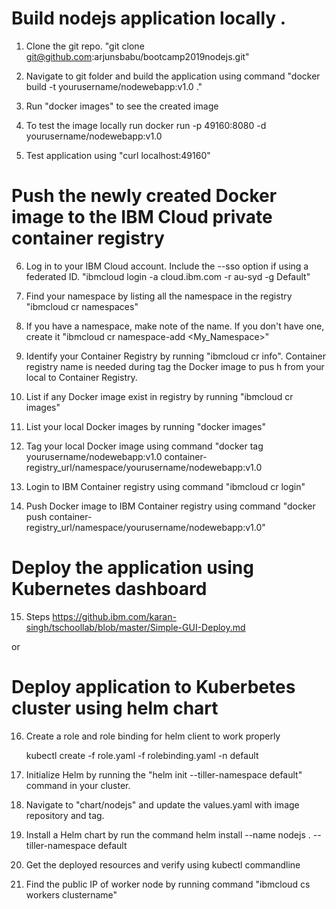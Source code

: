 # Build nodejs application locally .

1. Clone the git repo. "git clone git@github.com:arjunsbabu/bootcamp2019nodejs.git"

2. Navigate to git folder and build the application using command  "docker build -t yourusername/nodewebapp:v1.0 ."

3. Run  "docker images"  to see the created image

4. To test the image locally run docker run -p 49160:8080 -d yourusername/nodewebapp:v1.0

5. Test application using "curl localhost:49160"

# Push the newly created Docker image to the IBM Cloud private container registry

6. Log in to your IBM Cloud account. Include the --sso option if using a federated ID. 
  "ibmcloud login -a cloud.ibm.com -r au-syd -g Default"

7. Find your namespace by listing all the namespace in the registry "ibmcloud cr namespaces"

8. If you have a namespace, make note of the name. If you don't have one, create it "ibmcloud cr namespace-add <My_Namespace>"

9. Identify your Container Registry by running "ibmcloud cr info". Container registry name is needed during tag the Docker image to pus   h from your local to Container Registry.

10. List if any Docker image exist in registry by running "ibmcloud cr images"

11. List your local Docker images by running "docker images"

12. Tag your local Docker image using command "docker tag  yourusername/nodewebapp:v1.0  container-registry_url/namespace/yourusername/nodewebapp:v1.0

13. Login to IBM Container registry using command "ibmcloud cr login"

14. Push Docker image to IBM Container registry using command "docker push container-registry_url/namespace/yourusername/nodewebapp:v1.0"

# Deploy the application using  Kubernetes dashboard

15. Steps https://github.ibm.com/karan-singh/tschoollab/blob/master/Simple-GUI-Deploy.md

or 

# Deploy application to Kuberbetes cluster using helm chart

16. Create a role and role binding for helm client to work properly

    kubectl create -f role.yaml -f rolebinding.yaml -n default

17. Initialize Helm by running the "helm init --tiller-namespace default" command in your cluster.

18. Navigate to "chart/nodejs" and update the values.yaml with image repository and tag.

19. Install a Helm chart by run the command helm install --name nodejs . --tiller-namespace default

20. Get the deployed resources and verify using kubectl commandline

21. Find the public IP of worker node by running command "ibmcloud cs workers clustername"
